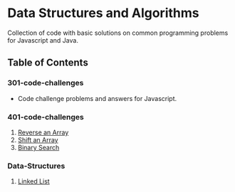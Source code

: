 # Data Structures and Algorithms
Collection of code with basic solutions on common programming problems for Javascript and Java.

## Table of Contents
### 301-code-challenges
- Code challenge problems and answers for Javascript.

### 401-code-challenges
1. [Reverse an Array](https://github.com/idothestamping/data-structures-and-algorithms/blob/master/401-code-challenges/documents/ArrayReverse.md)
2. [Shift an Array](https://github.com/idothestamping/data-structures-and-algorithms/blob/master/401-code-challenges/documents/ArrayShift.md)
3. [Binary Search](https://github.com/idothestamping/data-structures-and-algorithms/blob/master/401-code-challenges/documents/BinarySearch.md)

### Data-Structures
1. [Linked List](https://github.com/idothestamping/data-structures-and-algorithms/blob/master/401-code-challenges/documents/BinarySearch.md)

